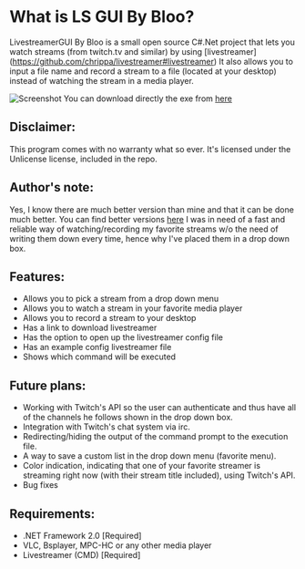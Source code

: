 # What is LS GUI By Bloo?
LivestreamerGUI By Bloo is a small open source C#.Net project that lets you watch streams (from twitch.tv and similar) by using [livestreamer] (https://github.com/chrippa/livestreamer#livestreamer)
It also allows you to input a file name and record a stream to a file (located at your desktop) instead of watching the stream in a media player.

![Screenshot](http://i.imgur.com/Z1R6ihd.png)
You can download directly the exe from [here](https://github.com/bloodev/LiveStreamerGUI_by_Bloo/raw/master/LiveStreamerGUI%20by%20Bloo/bin/Debug/LS%20GUI%20-%20Bloo.exe)

Disclaimer:
-----
This program comes with no warranty what so ever. 
It's licensed under the Unlicense license, included in the repo.

Author's note:
-----
Yes, I know there are much better version than mine and that it can be done much better. 
You can find better versions [here](https://github.com/chrippa/livestreamer/wiki/Alternative%20interfaces)
I was in need of a fast and reliable way of watching/recording my favorite streams w/o the need of writing them down every time, hence why I've placed them in a drop down box.

Features:
-----
* Allows you to pick a stream from a drop down menu
* Allows you to watch a stream in your favorite media player
* Allows you to record a stream to your desktop
* Has a link to download livestreamer
* Has the option to open up the livestreamer config file
* Has an example config livestreamer file
* Shows which command will be executed

Future plans:
-----
- Working with Twitch's API so the user can authenticate and thus have all of the channels he follows shown in the drop down box.
- Integration with Twitch's chat system via irc.
- Redirecting/hiding the output of the command prompt to the execution file.
- A way to save a custom list in the drop down menu (favorite menu).
- Color indication, indicating that one of your favorite streamer is streaming right now (with their stream title included), using Twitch's API.
- Bug fixes

Requirements:
-----
- .NET Framework 2.0 [Required]
- VLC, Bsplayer, MPC-HC or any other media player
- Livestreamer (CMD) [Required]